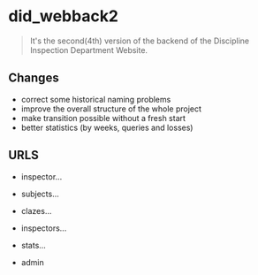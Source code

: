 # did_webback2

> It's the second(4th) version of the backend of the Discipline Inspection Department Website.


## Changes

* correct some historical naming problems
* improve the overall structure of the whole project
* make transition possible without a fresh start
* better statistics (by weeks, queries and losses)


## URLS

* inspector...

* subjects...
* clazes...
* inspectors...

* stats...

* admin

